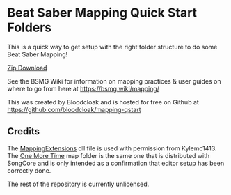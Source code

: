Beat Saber Mapping Quick Start Folders
===
This is a quick way to get setup with the right folder structure to do some Beat Saber Mapping!

[Zip Download](https://github.com/bloodcloak/mapping-qstart/releases/latest)

See the BSMG Wiki for information on mapping practices & user guides on where to go from here at
https://bsmg.wiki/mapping/

This was created by Bloodcloak and is hosted for free on Github at 
https://github.com/bloodcloak/mapping-qstart

## Credits
The [MappingExtensions](https://github.com/Kylemc1413/MappingExtensions) dll file is used with permission from Kylemc1413.  
The [One More Time](https://beatsaver.com/beatmap/b95) map folder is the same one that is distributed with SongCore and is only intended as a confirmation that editor setup has been correctly done.

The rest of the repository is currently unlicensed. 